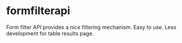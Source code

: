 formfilterapi
=============

Form filter API provides a nice filtering mechanism. Easy to use.
Less development for table results page.
